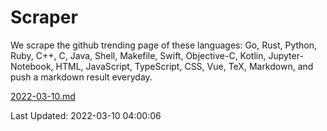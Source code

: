 # Scraper

We scrape the github trending page of these languages: Go, Rust, Python, Ruby, C++, C, Java, Shell, Makefile, Swift, Objective-C, Kotlin, Jupyter-Notebook, HTML, JavaScript, TypeScript, CSS, Vue, TeX, Markdown, and push a markdown result everyday.

[2022-03-10.md](https://github.com/yangwenmai/github-trending-backup/blob/master/2022-03-10.md)

Last Updated: 2022-03-10 04:00:06